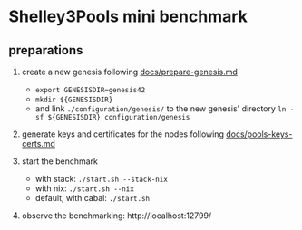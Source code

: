 # Shelley3Pools mini benchmark

## preparations

1. create a new genesis following [docs/prepare-genesis.md](docs/prepare-genesis.md)

    * `export GENESISDIR=genesis42`
    * `mkdir ${GENESISDIR}`
    * and link `./configuration/genesis/` to the new genesis' directory
      `ln -sf ${GENESISDIR} configuration/genesis`


2. generate keys and certificates for the nodes following [docs/pools-keys-certs.md](docs/pools-keys-certs.md)

3. start the benchmark

    * with stack: `./start.sh --stack-nix`
    * with nix: `./start.sh --nix`
    * default, with cabal: `./start.sh `

4. observe the benchmarking: http://localhost:12799/

